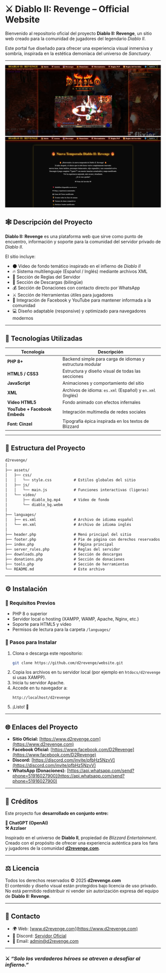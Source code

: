 # ⚔️ Diablo II: Revenge – Official Website

Bienvenido al repositorio oficial del proyecto **Diablo II: Revenge**, un sitio web creado para la comunidad de jugadores del legendario *Diablo II*.

Este portal fue diseñado para ofrecer una experiencia visual inmersiva y sombría, inspirada en la estética demoníaca del universo de *Sanctuary*.

---

![Preview](https://github.com/Azzlaer/D2_Revenge_Website/blob/main/01.png)
![Preview](https://github.com/Azzlaer/D2_Revenge_Website/blob/main/02.png)

## 🕸️ Descripción del Proyecto

**Diablo II: Revenge** es una plataforma web que sirve como punto de encuentro, información y soporte para la comunidad del servidor privado de *Diablo II*.

El sitio incluye:
- 🌑 Video de fondo temático inspirado en el infierno de *Diablo II*  
- 🔥 Sistema multilenguaje (Español / Inglés) mediante archivos XML  
- 📜 Sección de Reglas del Servidor  
- 💎 Sección de Descargas (bilingüe)  
- 💰 Sección de Donaciones con contacto directo por WhatsApp  
- ⚔️ Sección de Herramientas útiles para jugadores  
- 📡 Integración de Facebook y YouTube para mantener informada a la comunidad  
- 💻 Diseño adaptable (responsive) y optimizado para navegadores modernos  

---

## 🧠 Tecnologías Utilizadas

| Tecnología | Descripción |
|-------------|-------------|
| **PHP 8+** | Backend simple para carga de idiomas y estructura modular |
| **HTML5 / CSS3** | Estructura y diseño visual de todas las secciones |
| **JavaScript** | Animaciones y comportamiento del sitio |
| **XML** | Archivos de idioma: `es.xml` (Español) y `en.xml` (Inglés) |
| **Video HTML5** | Fondo animado con efectos infernales |
| **YouTube + Facebook Embeds** | Integración multimedia de redes sociales |
| **Font: Cinzel** | Tipografía épica inspirada en los textos de Blizzard |

---

## 🧩 Estructura del Proyecto

```
d2revenge/
│
├── assets/
│   ├── css/
│   │   └── style.css          # Estilos globales del sitio
│   ├── js/
│   │   └── main.js            # Funciones interactivas (ligeras)
│   └── video/
│       ├── diablo_bg.mp4      # Video de fondo
│       └── diablo_bg.webm
│
├── languages/
│   ├── es.xml                 # Archivo de idioma español
│   └── en.xml                 # Archivo de idioma inglés
│
├── header.php                 # Menú principal del sitio
├── footer.php                 # Pie de página con derechos reservados
├── index.php                  # Página principal
├── server_rules.php           # Reglas del servidor
├── downloads.php              # Sección de descargas
├── donations.php              # Sección de donaciones
├── tools.php                  # Sección de herramientas
└── README.md                  # Este archivo
```

---

## ⚙️ Instalación

### 🧩 Requisitos Previos
- PHP 8 o superior  
- Servidor local o hosting (XAMPP, WAMP, Apache, Nginx, etc.)  
- Soporte para HTML5 y video  
- Permisos de lectura para la carpeta `/languages/`

### 🚀 Pasos para Instalar
1. Clona o descarga este repositorio:
   ```bash
   git clone https://github.com/d2revenge/website.git
   ```
2. Copia los archivos en tu servidor local (por ejemplo en `htdocs/d2revenge` si usas XAMPP).
3. Inicia tu servidor Apache.
4. Accede en tu navegador a:
   ```
   http://localhost/d2revenge
   ```
5. ¡Listo! 🎉

---

## 🌐 Enlaces del Proyecto

- **Sitio Oficial:** [https://www.d2revenge.com](https://www.d2revenge.com)
- **Facebook Oficial:** [https://www.facebook.com/D2Revenge](https://www.facebook.com/D2Revenge)
- **Discord:** [https://discord.com/invite/pfbHz5NzvV](https://discord.com/invite/pfbHz5NzvV)
- **WhatsApp (Donaciones):** [https://api.whatsapp.com/send?phone=51916027900](https://api.whatsapp.com/send?phone=51916027900)

---

## 🧙 Créditos

Este proyecto fue **desarrollado en conjunto entre:**

**🧠 ChatGPT (OpenAI)**  
**⚒️ Azzlaer**  

Inspirado en el universo de **Diablo II**, propiedad de *Blizzard Entertainment*.  
Creado con el propósito de ofrecer una experiencia auténtica para los fans y jugadores de la comunidad **[d2revenge.com](https://www.d2revenge.com)**.

---

## ⚖️ Licencia

Todos los derechos reservados © 2025 **d2revenge.com**  
El contenido y diseño visual están protegidos bajo licencia de uso privado.  
No está permitido redistribuir ni vender sin autorización expresa del equipo de **Diablo II: Revenge**.

---

## 💬 Contacto

- 🌍 Web: [www.d2revenge.com](https://www.d2revenge.com)
- 💬 Discord: [Servidor Oficial](https://discord.com/invite/pfbHz5NzvV)
- 💌 Email: admin@d2revenge.com

---

### ⚔️ *“Solo los verdaderos héroes se atreven a desafiar al infierno.”*

